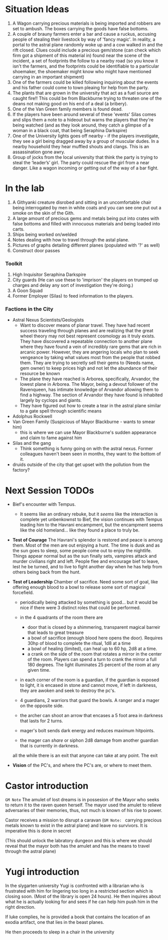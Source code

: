 # Situation Ideas

1. A Wagon carrying precious materials is being imported and robbers are set to ambush. The boxes carrying the goods have false bottoms.
1. A couple of brauny farmers enter a bar and cause a ruckus, accusing people of stealing their livestock by way of 'fancy magic'. In reality, a portal to the astral plane randomly woke up and a cow walked in and the rift closed. Clues could include a precious gem/stone (can check which firm got a shipment of this material in) found near the scene of the incident, a set of footprints the follow to a nearby road (so you know it isn't the farmers, and the footprints could be identifiable to a particular shoemaker, the shoemaker might know who might have mentioned carrying in an important shipment)
1. One of the farmers could be killed following inquiring about the events and his father could come to town pleaing for help from the party.
1. The plants that are grown in the university that act as a fuel source are caught fire!! This could be from Blackburne trying to threaten one of the deans not making good on his end of a deal (a bribery).
1. One of the Van Green family members is found dead.
1. If the players have been around several of these 'events' Silas comes and slips them a note to a hideout but warns the players that they're being watched (and as they look around, they catch a glimpse of a woman in a black coat, that being Seraphina Darkspire)
1. One of the University lights goes off nearby - if the players investigate, they see a girl being dragged away by a group of muscular dudes. In a nearby household they hear muffled shouts and clangs. This is an assassination gone awry. 
1. Group of jocks from the local university that think the party is trying to steal the ‘leader’s’ girl. The party could rescue the girl from a near danger. Like a wagon incoming or getting out of the way of a bar fight.

# In the lab

1. A Githyanki creature disrobed and sitting in an uncomfortable chair being interrogated by men in white coats and you can see one put out a smoke on the skin of the Gith.
1. A large amount of precious gems and metals being put into crates with false bottoms and filled with innocuous materials and being loaded into carts.
1. Ships being worked on/welded
1. Notes dealing with how to travel through the astal plane.
1. Pictures of graphs detailing different planes (populated with '?' as well)
1. Construct door passes

### Toolkit

1. High Inquisitor Seraphina Darkspire
1. City guards (He can use these to 'imprison' the players on trumped up charges and delay any sort of investigation they're doing.)
1. A Goon Squad
1. Former Employer (Silas) to feed information to the players.

### Factions in the City
- Astral Nexus Scientists/Geologists
    - Want to discover means of planar travel. They have had recent success traveling through planes and are realizing that the great wheel theory may not best represent cosmology as it truly exists. They have discovered a repeatable connection to another plane where they have found a vein of incredibly rare gems that are rich in arcanic power. However, they are angering locals who plan to seek vengeance by taking what values most from the people that robbed them. They are trying to secretly sell their gems to (Needs name, gem owner) to keep prices high and not let the abundance of their resource be known
    - The plane they have reached is Arborea, specifically, Arvandor, the lowest plane in Arborea. The Mayor, being a devout follower of the Ravenqueen, has intimate knowledge of Arvandor allowing them to find a highway. The section of Arvandor they have found is inhabited largely by cyclops and giants.
    - They have figured out how to create a tear in the astral plane similar to a gate spell through scientific means
- Adolphus Rockwell
- Van Green Family (Suspicious of Mayor Blackburne - wants to smear him)
    - this is where we can use Mayor Blackburne's sudden appearance and claim to fame against him
- Silas and the gang
    - Think something is funny going on with the astral nexus. Former colleagues haven't been seen in months, they want to the bottom of it.
- druids outside of the city that get upset with the pollution from the factory?

# Next Session TODOs
- Bief's encounter with Tempus.
    - It seems like an ordinary rebuke, but it *seems* like the interaction is complete yet unbenkownst to Bief, the vision continues with Tempus leading him to the Havrani encampment, but the encampment seems like the old homeland... like they found a place to truly be.
- **Test of Courage** The Havrani's splendor is restored and peace is among them. Most of the men are out enjoying a hunt. The time is dusk and as the sun goes to sleep, some people come out to enjoy the nightlife. Things appear normal but as the sun finally sets, vampires attack and murder civilians right and left. People flee and encourage bief to leave, lest he be turned, and to live to fight another day when he has help from others being back from the hunt.
- **Test of Leadership** Chamber of sacrifice. Need some sort of goal, like offering enough blood to a bowl to release some sort of magical forcefield.
    - periodically being attacked by something is good... but it would be nice if there were 3 distinct roles that could be performed.

    - in the 4 quadrants of the room there are
        - door that is closed by a shimmering, transparent magical barreir that leads to great treasure
        - a bowl of sacrifice (enough blood here opens the door). Requires 30hp of blood to complete the ritual, 1d8 at a time
        - a bowl of healing (limited), can heal up to 60 hp, 2d8 at a time.
        - a crank on the side of the room that rotates a mirror in the center of the room. Players can spend a turn to crank the mirror a full 180 degrees. The light illuminates 25 percent of the room at any given time.

    - in each corner of the room is a guardian, if the guardian is exposed to light, it is encased in stone and cannot move, if left in darkness, they are awoken and seek to destroy the pc's. 

    - 4 guardians, 2 warriors that guard the bowls. A ranger and a mager on the opposite side.
    - the archer can shoot an arrow that encases a 5 foot area in darkness that lasts for 2 turns.
    - mager's bolt sends dark energy and reduces maximum hitpoints.
    - the mager can *share* or siphon 2d8 damage from another guardian that is currently in darkness.
    
    all the while there is an exit that anyone can take at any point. The exit 
- **Vision** of the PC's, and where the PC's are, or where to meet them.

# Castor introduction

`GM Note` The amulet of lost dreams is in possesion of the Mayor who seeks to return it to the raven queen herself. The mayor used the amulet to relieve adversaries of their memories, thus, not much is known of his rise to power.

Castor receives a mission to disrupt a caravan (`GM Note: ` carrying precious metals known to exist in the astral plane) and leave no survivors. It is imperative this is done in secret

(This should unlock the labratory dungeon and this is where we should reveal that the mayor both has the amulet and has the means to travel through the astral plane)

# Yugi introduction

In the slygarten university Yugi is confronted with a librarian who is frustrated with him for lingering too long in a restricted section which is closing soon. (Most of the library is open 24 hours). He then inquires about what he is actually looking for and sees if he can help him push him in the right direction.

If luke complies, he is provided a book that contains the location of an exodia artifact, one that lies in the beast planes.

He then proceeds to sleep in a chair in the university